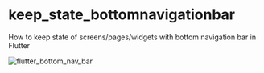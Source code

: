 # keep_state_bottomnavigationbar
How to keep state of screens/pages/widgets with bottom navigation bar in Flutter


![flutter_bottom_nav_bar](https://user-images.githubusercontent.com/55314725/65973450-c7c67980-e484-11e9-9d9f-f1a01e4da080.gif)

